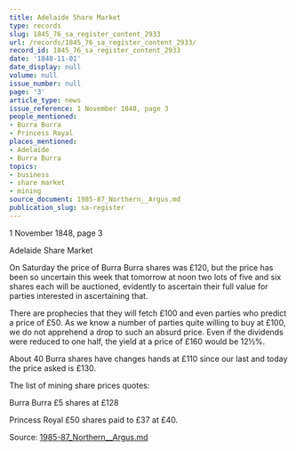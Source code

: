 ```yaml
---
title: Adelaide Share Market
type: records
slug: 1845_76_sa_register_content_2933
url: /records/1845_76_sa_register_content_2933/
record_id: 1845_76_sa_register_content_2933
date: '1848-11-01'
date_display: null
volume: null
issue_number: null
page: '3'
article_type: news
issue_reference: 1 November 1848, page 3
people_mentioned:
- Burra Burra
- Princess Royal
places_mentioned:
- Adelaide
- Burra Burra
topics:
- business
- share market
- mining
source_document: 1985-87_Northern__Argus.md
publication_slug: sa-register
---
```


1 November 1848, page 3

Adelaide Share Market

On Saturday the price of Burra Burra shares was £120, but the price has been so uncertain this week that tomorrow at noon two lots of five and six shares each will be auctioned, evidently to ascertain their full value for parties interested in ascertaining that.

There are prophecies that they will fetch £100 and even parties who predict a price of £50.  As we know a number of parties quite willing to buy at £100, we do not apprehend a drop to such an absurd price.  Even if the dividends were reduced to one half, the yield at a price of £160 would be 12½%.

About 40 Burra shares have changes hands at £110 since our last and today the price asked is £130.

The list of mining share prices quotes:

Burra Burra £5 shares at £128

Princess Royal £50 shares paid to £37 at £40.

Source: [1985-87_Northern__Argus.md](/downloads/markdown/1985-87_Northern__Argus.md)
